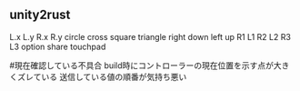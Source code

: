 ## unity2rust
L.x L.y R.x R.y circle cross square triangle right down left up R1 L1 R2 L2 R3 L3 option share touchpad

#現在確認している不具合
build時にコントローラーの現在位置を示す点が大きくズレている
送信している値の順番が気持ち悪い
